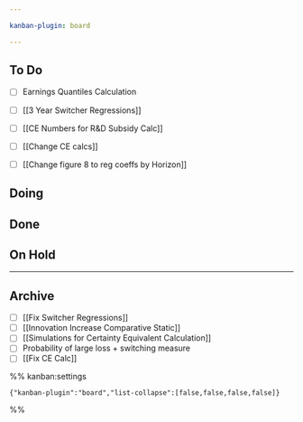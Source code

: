 ```yaml
---

kanban-plugin: board

---
```


## To Do

- [ ] Earnings Quantiles Calculation
- [ ] [[3 Year Switcher Regressions]]
- [ ] [[CE Numbers for R&D Subsidy Calc]]
- [ ] [[Change CE calcs]]
- [ ] [[Change figure 8 to reg coeffs by Horizon]]


## Doing



## Done



## On Hold



***

## Archive

- [ ] [[Fix Switcher Regressions]]
- [ ] [[Innovation Increase Comparative Static]]
- [ ] [[Simulations for Certainty Equivalent Calculation]]
- [ ] Probability of large loss + switching measure
- [ ] [[Fix CE Calc]]

%% kanban:settings
```
{"kanban-plugin":"board","list-collapse":[false,false,false,false]}
```
%%